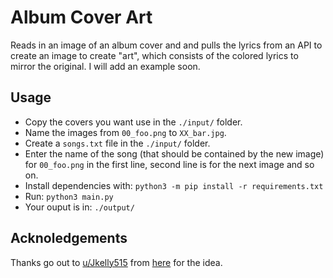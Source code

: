 # Album Cover Art

Reads in an image of an album cover and and pulls the lyrics from an API to create an image to create "art", which consists of the colored lyrics to mirror the original. I will add an example soon.


## Usage

* Copy the covers you want use in the `./input/` folder.
* Name the images from `00_foo.png` to `XX_bar.jpg`.
* Create a `songs.txt` file in the `./input/` folder.
* Enter the name of the song (that should be contained by the new image) for `00_foo.png` in the first line, second line is for the next image and so on.
* Install dependencies with: `python3 -m pip install -r requirements.txt`
* Run: `python3 main.py`
* Your ouput is in: `./output/`


## Acknoledgements

Thanks go out to [u/Jkelly515](https://www.reddit.com/user/Jkelly515/) from [here](https://www.reddit.com/r/Eminem/comments/sev4sw/i_made_the_cover_for_recovery_using_lyrics_from/) for the idea.
